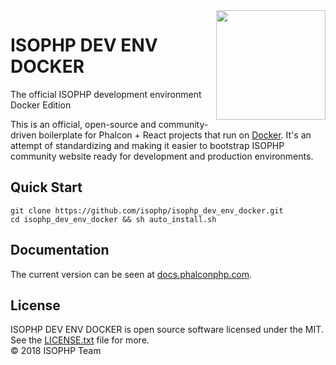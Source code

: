 <img align="right" width="175px" src="http://i.imgur.com/mdZ8Ktf.png" />

# ISOPHP DEV ENV DOCKER

The official ISOPHP development environment Docker Edition

This is an official, open-source and community-driven boilerplate for Phalcon + React projects that run on [Docker][:docker:].
It's an attempt of standardizing and making it easier to bootstrap ISOPHP community website ready for development and
production environments.

## Quick Start
```
git clone https://github.com/isophp/isophp_dev_env_docker.git
cd isophp_dev_env_docker && sh auto_install.sh
```

## Documentation

The current version can be seen at [docs.phalconphp.com][:compose:].

## License

ISOPHP DEV ENV DOCKER is open source software licensed under the MIT.<br>
See the [LICENSE.txt][:license:] file for more.<br>© 2018 ISOPHP Team

[:docker:]:    https://www.docker.com
[:compose:]:   https://docs.phalconphp.com/en/latest/environments-docker
[:license:]:   https://github.com/phalcon/phalcon-compose/blob/master/LICENSE.txt